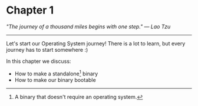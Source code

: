 # Chapter 1

_"The journey of a thousand miles begins with one step." — Lao Tzu_

---

Let's start our Operating System journey! There is a lot to learn, but every journey has to start somewhere :) 

In this chapter we discuss: 
- How to make a standalone[^1] binary 
- How to make our binary bootable

[^1]: A binary that doesn't require an operating system.